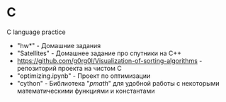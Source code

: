 # C
C language practice

- "hw*" - Домашние задания
- "Satellites" - Домашнее задание про спутники на C++
- https://github.com/g0rg0l/Visualization-of-sorting-algorithms - репозиторий проекта на чистом C
- "optimizing.ipynb" - Проект по оптимизации
- "cython" - Библиотека "*pmath*" для удобной работы с некоторыми математическими функциями и константами
